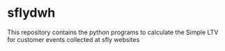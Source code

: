 # sflydwh
This repository contains the python programs to calculate the Simple LTV for customer events collected at sfly websites

